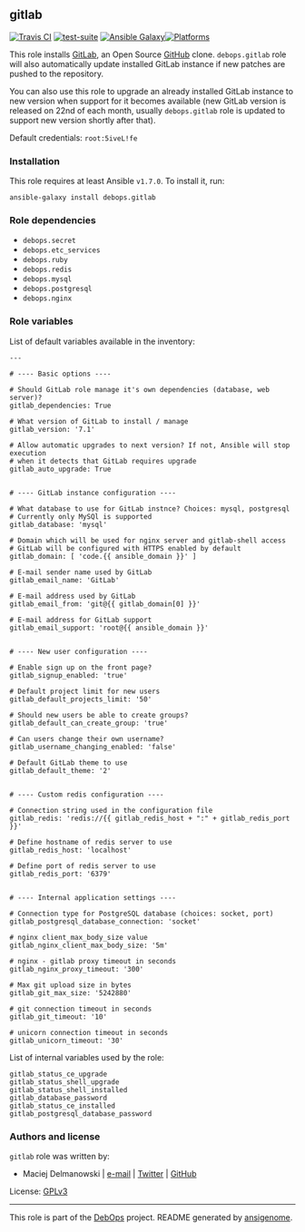 ## gitlab

[![Travis CI](https://secure.travis-ci.org/debops/ansible-gitlab.png)](http://travis-ci.org/debops/ansible-gitlab) [![test-suite](http://img.shields.io/badge/test--suite-ansible--gitlab-blue.svg)](https://github.com/debops/test-suite/tree/master/ansible-gitlab/) [![Ansible Galaxy](http://img.shields.io/badge/galaxy-debops.gitlab-660198.svg)](https://galaxy.ansible.com/list#/roles/1566)[![Platforms](http://img.shields.io/badge/platforms-debian%20|%20ubuntu-lightgrey.svg)](#)

This role installs [GitLab](https://about.gitlab.com/), an Open Source
[GitHub](https://github.com/) clone. `debops.gitlab` role will also
automatically update installed GitLab instance if new patches are pushed to
the repository.

You can also use this role to upgrade an already installed GitLab instance
to new version when support for it becomes available (new GitLab version is
released on 22nd of each month, usually `debops.gitlab` role is updated to
support new version shortly after that).

Default credentials: `root:5iveL!fe`


### Installation

This role requires at least Ansible `v1.7.0`. To install it, run:

    ansible-galaxy install debops.gitlab



### Role dependencies

- `debops.secret`
- `debops.etc_services`
- `debops.ruby`
- `debops.redis`
- `debops.mysql`
- `debops.postgresql`
- `debops.nginx`



### Role variables

List of default variables available in the inventory:

    ---
    
    # ---- Basic options ----
    
    # Should GitLab role manage it's own dependencies (database, web server)?
    gitlab_dependencies: True
    
    # What version of GitLab to install / manage
    gitlab_version: '7.1'
    
    # Allow automatic upgrades to next version? If not, Ansible will stop execution
    # when it detects that GitLab requires upgrade
    gitlab_auto_upgrade: True
    
    
    # ---- GitLab instance configuration ----
    
    # What database to use for GitLab instnce? Choices: mysql, postgresql
    # Currently only MySQl is supported
    gitlab_database: 'mysql'
    
    # Domain which will be used for nginx server and gitlab-shell access
    # GitLab will be configured with HTTPS enabled by default
    gitlab_domain: [ 'code.{{ ansible_domain }}' ]
    
    # E-mail sender name used by GitLab
    gitlab_email_name: 'GitLab'
    
    # E-mail address used by GitLab
    gitlab_email_from: 'git@{{ gitlab_domain[0] }}'
    
    # E-mail address for GitLab support
    gitlab_email_support: 'root@{{ ansible_domain }}'
    
    
    # ---- New user configuration ----
    
    # Enable sign up on the front page?
    gitlab_signup_enabled: 'true'
    
    # Default project limit for new users
    gitlab_default_projects_limit: '50'
    
    # Should new users be able to create groups?
    gitlab_default_can_create_group: 'true'
    
    # Can users change their own username?
    gitlab_username_changing_enabled: 'false'
    
    # Default GitLab theme to use
    gitlab_default_theme: '2'
    
    
    # ---- Custom redis configuration ----
    
    # Connection string used in the configuration file
    gitlab_redis: 'redis://{{ gitlab_redis_host + ":" + gitlab_redis_port }}'
    
    # Define hostname of redis server to use
    gitlab_redis_host: 'localhost'
    
    # Define port of redis server to use
    gitlab_redis_port: '6379'
    
    
    # ---- Internal application settings ----
    
    # Connection type for PostgreSQL database (choices: socket, port)
    gitlab_postgresql_database_connection: 'socket'
    
    # nginx client_max_body_size value
    gitlab_nginx_client_max_body_size: '5m'
    
    # nginx - gitlab proxy timeout in seconds
    gitlab_nginx_proxy_timeout: '300'
    
    # Max git upload size in bytes
    gitlab_git_max_size: '5242880'
    
    # git connection timeout in seconds
    gitlab_git_timeout: '10'
    
    # unicorn connection timeout in seconds
    gitlab_unicorn_timeout: '30'



List of internal variables used by the role:

    gitlab_status_ce_upgrade
    gitlab_status_shell_upgrade
    gitlab_status_shell_installed
    gitlab_database_password
    gitlab_status_ce_installed
    gitlab_postgresql_database_password


### Authors and license

`gitlab` role was written by:

- Maciej Delmanowski | [e-mail](mailto:drybjed@gmail.com) | [Twitter](https://twitter.com/drybjed) | [GitHub](https://github.com/drybjed)

License: [GPLv3](https://tldrlegal.com/license/gnu-general-public-license-v3-(gpl-3))

***

This role is part of the [DebOps](http://debops.org/) project. README generated by [ansigenome](https://github.com/nickjj/ansigenome/).
